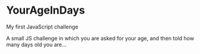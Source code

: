 # YourAgeInDays
My first JavaScript challenge 

A small JS challenge in which you are asked for your age, and then told how many days old you are...
